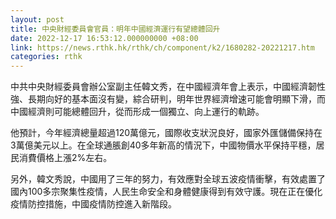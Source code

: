 ```yaml
---
layout: post
title: 中央財經委員會官員：明年中國經濟運行有望總體回升
date: 2022-12-17 16:53:12.000000000 +08:00
link: https://news.rthk.hk/rthk/ch/component/k2/1680282-20221217.htm
categories: rthk
---
```


中共中央財經委員會辦公室副主任韓文秀，在中國經濟年會上表示，中國經濟韌性強、長期向好的基本面沒有變，綜合研判，明年世界經濟增速可能會明顯下滑，而中國經濟則可能總體回升，從而形成一個獨立、向上運行的軌跡。

他預計，今年經濟總量超過120萬億元，國際收支狀況良好，國家外匯儲備保持在3萬億美元以上。在全球通脹創40多年新高的情況下，中國物價水平保持平穩，居民消費價格上漲2%左右。

另外，韓文秀說，中國用了三年的努力，有效應對全球五波疫情衝擊，有效處置了國內100多宗聚集性疫情，人民生命安全和身體健康得到有效守護。現在正在優化疫情防控措施，中國疫情防控進入新階段。
